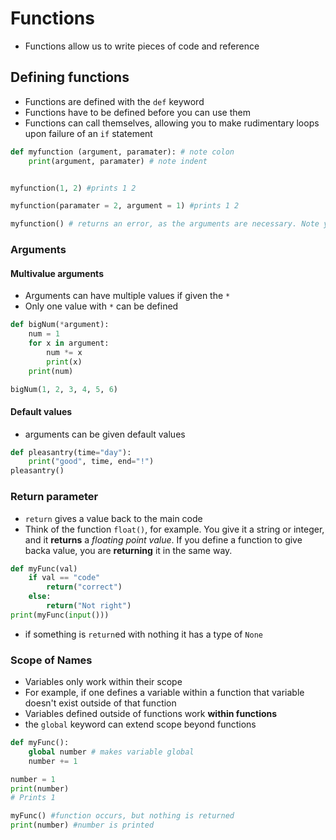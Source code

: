 # Functions

- Functions allow us to write pieces of code and reference
## Defining functions
- Functions are defined with the `def` keyword
- Functions have to be defined before you can use them
- Functions can call themselves, allowing you to make rudimentary loops upon failure of an `if` statement

```python
def myfunction (argument, paramater): # note colon
	print(argument, paramater) # note indent


myfunction(1, 2) #prints 1 2

myfunction(paramater = 2, argument = 1) #prints 1 2

myfunction() # returns an error, as the arguments are necessary. Note you still need a set of parenthases
```

### Arguments
#### Multivalue arguments
- Arguments can have multiple values if given the `*`
- Only one value with `*` can be defined
```python
def bigNum(*argument):
    num = 1
    for x in argument:
        num *= x
        print(x)
    print(num)

bigNum(1, 2, 3, 4, 5, 6)

```
#### Default values
- arguments can be given default values
```python
def pleasantry(time="day"):
	print("good", time, end="!")
pleasantry()
```

### Return parameter
- `return` gives a value back to the main code
- Think of the function `float()`, for example. You give it a string or integer, and it **returns** a *floating point value*. If you define a function to give backa value, you are **returning** it in the same way.
```python
def myFunc(val)
	if val == "code"
		return("correct")
	else:
		return("Not right")
print(myFunc(input()))

```
- if something is `return`ed with nothing it has a type of `None`
### Scope of Names
- Variables only work within their scope
- For example, if one defines a variable within a function that variable doesn't exist outside of that function
- Variables defined outside of functions work **within functions**
- the `global` keyword can extend scope beyond functions

```python
def myFunc():
    global number # makes variable global
    number += 1

number = 1
print(number)
# Prints 1

myFunc() #function occurs, but nothing is returned
print(number) #number is printed
```
